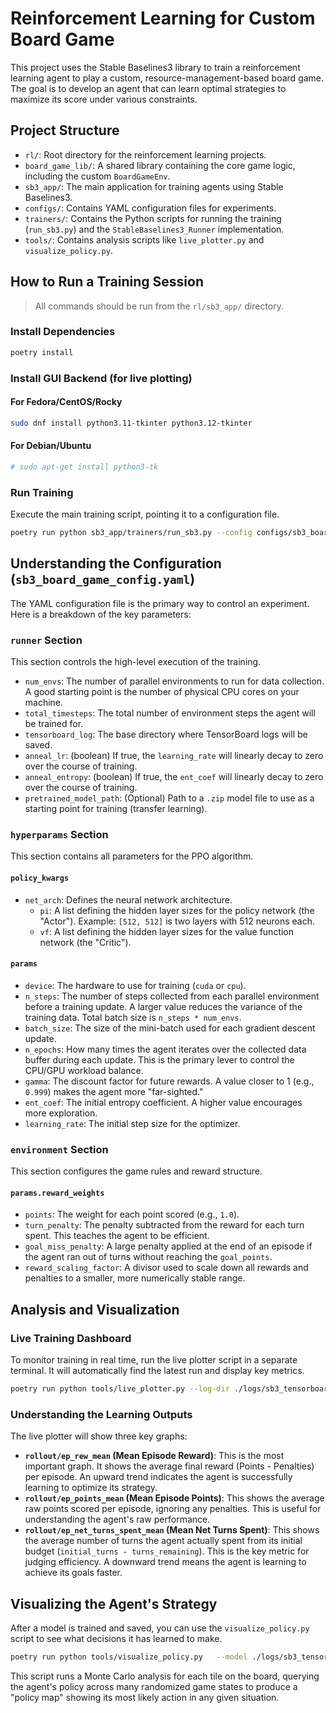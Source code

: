 # Reinforcement Learning for Custom Board Game

This project uses the Stable Baselines3 library to train a reinforcement learning agent to play a custom, resource-management-based board game. The goal is to develop an agent that can learn optimal strategies to maximize its score under various constraints.

## Project Structure

- `rl/`: Root directory for the reinforcement learning projects.
- `board_game_lib/`: A shared library containing the core game logic, including the custom `BoardGameEnv`.
- `sb3_app/`: The main application for training agents using Stable Baselines3.
- `configs/`: Contains YAML configuration files for experiments.
- `trainers/`: Contains the Python scripts for running the training (`run_sb3.py`) and the `StableBaselines3_Runner` implementation.
- `tools/`: Contains analysis scripts like `live_plotter.py` and `visualize_policy.py`.

## How to Run a Training Session

> All commands should be run from the `rl/sb3_app/` directory.

### Install Dependencies

```bash
poetry install
```

### Install GUI Backend (for live plotting)

#### For Fedora/CentOS/Rocky

```bash
sudo dnf install python3.11-tkinter python3.12-tkinter
```

#### For Debian/Ubuntu

```bash
# sudo apt-get install python3-tk
```

### Run Training

Execute the main training script, pointing it to a configuration file.

```bash
poetry run python sb3_app/trainers/run_sb3.py --config configs/sb3_board_game_config.yaml
```

## Understanding the Configuration (`sb3_board_game_config.yaml`)

The YAML configuration file is the primary way to control an experiment. Here is a breakdown of the key parameters:

### `runner` Section

This section controls the high-level execution of the training.

- `num_envs`: The number of parallel environments to run for data collection. A good starting point is the number of physical CPU cores on your machine.
- `total_timesteps`: The total number of environment steps the agent will be trained for.
- `tensorboard_log`: The base directory where TensorBoard logs will be saved.
- `anneal_lr`: (boolean) If true, the `learning_rate` will linearly decay to zero over the course of training.
- `anneal_entropy`: (boolean) If true, the `ent_coef` will linearly decay to zero over the course of training.
- `pretrained_model_path`: (Optional) Path to a `.zip` model file to use as a starting point for training (transfer learning).

### `hyperparams` Section

This section contains all parameters for the PPO algorithm.

#### `policy_kwargs`

- `net_arch`: Defines the neural network architecture.
  - `pi`: A list defining the hidden layer sizes for the policy network (the "Actor"). Example: `[512, 512]` is two layers with 512 neurons each.
  - `vf`: A list defining the hidden layer sizes for the value function network (the "Critic").

#### `params`

- `device`: The hardware to use for training (`cuda` or `cpu`).
- `n_steps`: The number of steps collected from each parallel environment before a training update. A larger value reduces the variance of the training data. Total batch size is `n_steps * num_envs`.
- `batch_size`: The size of the mini-batch used for each gradient descent update.
- `n_epochs`: How many times the agent iterates over the collected data buffer during each update. This is the primary lever to control the CPU/GPU workload balance.
- `gamma`: The discount factor for future rewards. A value closer to 1 (e.g., `0.999`) makes the agent more "far-sighted."
- `ent_coef`: The initial entropy coefficient. A higher value encourages more exploration.
- `learning_rate`: The initial step size for the optimizer.

### `environment` Section

This section configures the game rules and reward structure.

#### `params.reward_weights`

- `points`: The weight for each point scored (e.g., `1.0`).
- `turn_penalty`: The penalty subtracted from the reward for each turn spent. This teaches the agent to be efficient.
- `goal_miss_penalty`: A large penalty applied at the end of an episode if the agent ran out of turns without reaching the `goal_points`.
- `reward_scaling_factor`: A divisor used to scale down all rewards and penalties to a smaller, more numerically stable range.

## Analysis and Visualization

### Live Training Dashboard

To monitor training in real time, run the live plotter script in a separate terminal. It will automatically find the latest run and display key metrics.

```bash
poetry run python tools/live_plotter.py --log-dir ./logs/sb3_tensorboard/Your_Project_Name
```

### Understanding the Learning Outputs

The live plotter will show three key graphs:

- **`rollout/ep_rew_mean` (Mean Episode Reward)**: This is the most important graph. It shows the average final reward (Points - Penalties) per episode. An upward trend indicates the agent is successfully learning to optimize its strategy.
- **`rollout/ep_points_mean` (Mean Episode Points)**: This shows the average raw points scored per episode, ignoring any penalties. This is useful for understanding the agent's raw performance.
- **`rollout/ep_net_turns_spent_mean` (Mean Net Turns Spent)**: This shows the average number of turns the agent actually spent from its initial budget (`initial_turns - turns_remaining`). This is the key metric for judging efficiency. A downward trend means the agent is learning to achieve its goals faster.

## Visualizing the Agent's Strategy

After a model is trained and saved, you can use the `visualize_policy.py` script to see what decisions it has learned to make.

```bash
poetry run python tools/visualize_policy.py   --model ./logs/sb3_tensorboard/Your_Project_Name_1/final_model.zip   --config ./configs/sb3_board_game_config.yaml
```

This script runs a Monte Carlo analysis for each tile on the board, querying the agent's policy across many randomized game states to produce a "policy map" showing its most likely action in any given situation.
